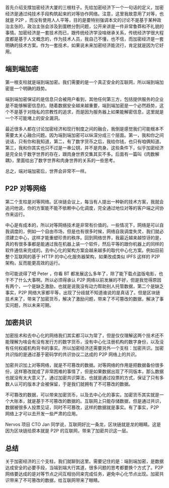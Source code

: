 首先介绍支撑加密经济大厦的三根柱子。先给加密经济下一个一句话的定义，加密经济是通过纯技术手段构筑起来的对等协作网络。注意，这里我故意用了对等，也就是 P2P ，而没有使用人人平等，目的是要特别强调本文的讨论不是基于某种政治主张的，政治主张会涉及到蛋糕分割问题，公开来讲是一件非常鲁莽和不礼貌的事情。加密经济是一套技术而已，跟传统经济学没啥继承关系，传统经济学很大程度都是基于人文概念的，作为技术人员，我自己不懂，也不信，而加密经济是一套明确的技术方案。作为一套技术，如果说未来加密经济能流行，肯定就是因为它好用。

## 端到端加密

第一根支柱就是端到端加密。我们需要的是一个真正安全的互联网，所以端到端加密是一个明确的趋势。

端到端加密保证的是信息只会被用户看到，其他任何第三方，包括提供服务的企业是不能够解密信息的。随着数据安全越来越重要，端到端加密是一个必然趋势，这个不是基于对隐私的宗教性的追求，而是因为服务器上如果能解密信息，这里就是一个不可能堵上的安全漏洞。

最近很多人都在讨论加密经济和现行制度之间的融合，我倒是感觉我们可能根本不需要太关心融合问题。因为端到端加密可以纵深分成三个层面。第一，我和你之间说话，只有你和我知道，第二，有了数字货币之后，我给你钱，也只有咱俩知道。第三，我和你其实也只不过是一串公钥，并不是肉身。这些条件下，似乎加密经济是完全处于数字世界的存在，跟肉身世界交集其实不多。后面有一篇叫《肉数解耦》，里面给出了数字世界和肉身世界的关系的一些思考。

总之，端对端加密后，世界会非常不一样。

## P2P 对等网络

第二个支柱是对等网络。区块链会议上，每当有人提出一种新的技术方案，我就会追问他说，你的方案能不能不依赖中心化调度，完全通过地位对等的客户端之间协作来运行。

中心是有成本的，所以对等网络技术是非常有价值的。一些情况下，网络是可以自我调度的，例如一个自由市场，但是也有很多时候，网络自我调度失灵，我们就必须建立中心，这样才能重塑珍贵的秩序。回到网络世界，我最近越来越惊讶的是，真的有很多事都是能通过我在机器上装一个软件，然后平等的跟你机器上的同样的软件通信来完成的。去中心化的架构方案会越来越多的取代中心化方案。例如目前整个互联网的基于 HTTP 的中心化服务器架构，如果改成类似 IPFS 这样的 P2P 架构，反而能更高效的运行。

你可能说得了吧 Peter ，你看 BT 都发展这么多年了，除了能下载点盗版电影，也干不了什么大事啊。所以必须得承认 P2P 网络以前发展的不好，但是我觉得原因有两个，一个是缺乏激励，也就是说我没有动力帮助别人托管数据，第二个是缺乏事实，P2P 网络大家都平等，出现了分歧就不知道谁说的是真话了。但是区块链技术来了，带来了加密货币，解决了激励问题，带来了不可篡改的数据，解决了事实问题，所以未来可期。

## 加密共识

加密技术和去中心化的网络我们其实都习以为常了，但是仅仅理解这两个技术还不能理解为啥会有没有发行方的数字货币，没有中心化注册机构的数字身份，以及没有任何权威机构背书的事实。所以加密经济还需要另外一个支柱：加密共识。加密共识指的是通过基于密码学的共识协议二达成的 P2P 网络上的共识。

加密共识加上对等网络，就是不可篡改的数据。对等网络的作用是把数据备份很多份，这样篡改就成了非常困难的事情了，但是如果数据出现了不同版本，那么数据也就没有太大意义了。通过加密共识算法，也就是通过投票的方式，保证了只有多数人认可的版本才会被保留，于是我们就拥有了不可篡改的数据。

不可篡改的数据，可以带来加密货币，以及去中心化的事实。加密货币其实就是一个大账本，就是基于不可篡改的数据的。互联网上只能存储数据，但是通过共识，数据被很多人投票见证，同时不可篡改，这样的数据就是事实。有了事实，P2P 网络上才可以去开发一些严肃的应用。

Nervos 项目 CTO Jan 同学说，互联网好比一条龙，区块链就是龙的眼睛。这是因为区块链给原本就是 P2P 的互联网，带来了加密共识这一层。

## 总结

关于加密经济的三个支柱，我们就聊到这里。需要记住的是：端到端加密，是数据达成安全的必要手段，当端到端大行其道，很多问题的思考都要换个方式了。P2P 网络要达成的是对等节点之间互相协同来完成任务，避免中心化节点出现。加密共识带来了不可篡改的数据，给互联网带来了眼睛。
